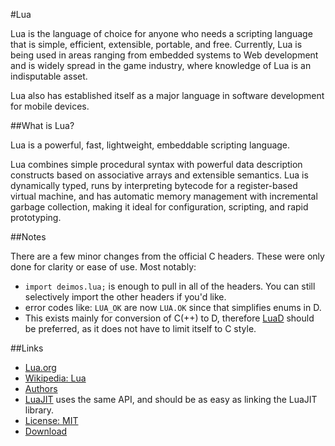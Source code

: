 #Lua

Lua is the language of choice for anyone who needs a scripting language that is 
simple, efficient, extensible, portable, and free. Currently, Lua is being used 
in areas ranging from embedded systems to Web development and is widely spread 
in the game industry, where knowledge of Lua is an indisputable asset. 

Lua also has established itself as a major language in software development 
for mobile devices.

##What is Lua?

Lua is a powerful, fast, lightweight, embeddable scripting language.

Lua combines simple procedural syntax with powerful data description constructs 
based on associative arrays and extensible semantics. 
Lua is dynamically typed, runs by interpreting bytecode for a register-based 
virtual machine, and has automatic memory management with incremental garbage 
collection, making it ideal for configuration, scripting, and rapid prototyping. 

##Notes

There are a few minor changes from the official C headers. These were only done for clarity or ease of use.
Most notably:

* ``` import deimos.lua; ``` is enough to pull in all of the headers.  You can still selectively import the other headers if you'd like.
* error codes like: ``` LUA_OK ``` are now ``` LUA.OK ``` since that simplifies enums in D.
* This exists mainly for conversion of C(++) to D, therefore [LuaD](http://github.com/JakobOvrum/LuaD) should be preferred, as it does not have to limit itself to C style.

##Links

* [Lua.org](http://www.lua.org/)
* [Wikipedia: Lua](http://en.wikipedia.org/wiki/Lua_%28programming_language%29)
* [Authors](http://www.lua.org/authors.html)
* [LuaJIT](http://luajit.org/) uses the same API, and should be as easy as linking the LuaJIT library.
* [License: MIT](http://www.lua.org/download.html)
* [Download](http://www.lua.org/download.html)
